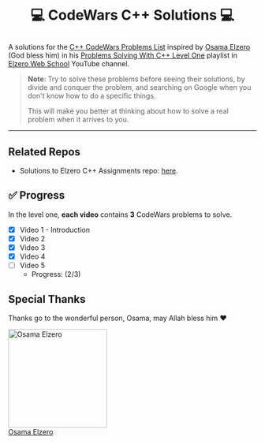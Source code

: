 # <p align="center"> 💻 CodeWars C++ Solutions 💻 </p>

<!-- ![Elzero Web School C++ Assignments Banner](https://github.com/iTzVoko/elzero-cpp-assignments/assets/70109144/1f22f63f-995b-491d-868d-89d415717dbb) -->

A solutions for the [C++ CodeWars Problems List](https://elzero.org/problems-solving-level-one/) inspired by [Osama Elzero](https://www.facebook.com/OsElzero/) (God bless him) in his [Problems Solving With C++ Level One](https://www.youtube.com/playlist?list=PLDoPjvoNmBAyX4CCOP--TR36SfD5g7gru) playlist in [Elzero Web School](https://www.youtube.com/@ElzeroWebSchool) YouTube channel.

> **Note**:
> Try to solve these problems before seeing their solutions, by divide and conquer the problem, and searching on Google when you don't know how to do a specific things.
>
> This will make you better at thinking about how to solve a real problem when it arrives to you.

---

## Related Repos

- Solutions to Elzero C++ Assignments repo: [here](https://github.com/iTzVoko/elzero-cpp-assignments).

## ✅ Progress

In the level one, **each video** contains **3** CodeWars problems to solve.

- [x] Video 1 - Introduction
- [x] Video 2
- [x] Video 3
- [x] Video 4
- [ ] Video 5
  - Progress: (2/3)

## Special Thanks

Thanks go to the wonderful person, Osama, may Allah bless him ❤️

<a href="https://github.com/OsamaElzero">
  <img src="https://avatars.githubusercontent.com/u/3822745?v=4" alt="Osama Elzero" width="200px">
  <br>
  Osama Elzero
</a>
